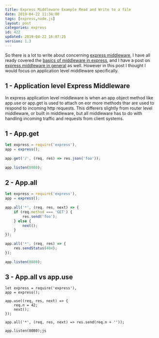 ```yaml
---
title: Express Middleware Example Read and Write to a file
date: 2019-04-22 11:34:00
tags: [express,node.js]
layout: post
categories: express
id: 422
updated: 2019-04-22 16:07:25
version: 1.3
---
```


So there is a lot to write about concerning [express middleware](https://expressjs.com/en/guide/using-middleware.html#middleware.application), I have all ready covered the [basics of middleware in express](/2019/04/19/express-middleware-basics/), and I have a post on [express middleware in general](/2018/06/25/express-middleware/) as well. However in this post I thought I would focus on application level middleware specifically.

<!-- more -->

## 1 - Application level Express Middleware

In express application level middleware is when an app object method like app.use or app.get is used to attach on eor more methods thar are used to respond to incoming http requests. This differers slightly from router level middleware, or built in middleware, but all middleware has to do with handling incoming traffic and requests from client systems.

## 1 - App.get

```js
let express = require('express'),
app = express();
 
app.get('/', (req, res) => res.json('foo'));
 
app.listen(8080);
```

## 2 - App.all

```js
let express = require('express'),
app = express();
 
app.all('*', (req, res, next) => {
    if (req.method === 'GET') {
        res.send('foo');
    } else {
        next();
    }
});
 
app.all('*', (req, res) => {
    res.sendStatus(404);
});
 
app.listen(8080);
```

## 3 - App.all vs app.use

```
let express = require('express'),
app = express();
 
app.use((req, res, next) => {
    req.n = 42;
    next();
});
 
app.all('*', (req, res, next) => res.send(req.n + ''));
 
app.listen(8080);js
```